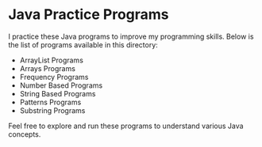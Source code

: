 # Java Practice Programs

I practice these Java programs to improve my programming skills. Below is the list of programs available in this directory:

- ArrayList Programs
- Arrays Programs
- Frequency Programs
- Number Based Programs
- String Based Programs
- Patterns Programs
- Substring Programs

Feel free to explore and run these programs to understand various Java concepts.
